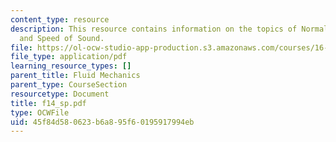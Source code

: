 ```yaml
---
content_type: resource
description: This resource contains information on the topics of Normal Shock Waves
  and Speed of Sound.
file: https://ol-ocw-studio-app-production.s3.amazonaws.com/courses/16-01-unified-engineering-i-ii-iii-iv-fall-2005-spring-2006/45f84d580623b6a895f60195917994eb_f14_sp.pdf
file_type: application/pdf
learning_resource_types: []
parent_title: Fluid Mechanics
parent_type: CourseSection
resourcetype: Document
title: f14_sp.pdf
type: OCWFile
uid: 45f84d58-0623-b6a8-95f6-0195917994eb
---
```

